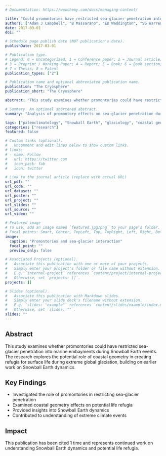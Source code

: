 ```yaml
---
# Documentation: https://wowchemy.com/docs/managing-content/

title: "Could promontories have restricted sea-glacier penetration into marine embayments during Snowball Earth events?"
authors: ["Adam J Campbell", "B Massarano", "ED Waddington", "SG Warren"]
date: 2017-03-01
doi: ""

# Schedule page publish date (NOT publication's date).
publishDate: 2017-03-01

# Publication type.
# Legend: 0 = Uncategorized; 1 = Conference paper; 2 = Journal article;
# 3 = Preprint / Working Paper; 4 = Report; 5 = Book; 6 = Book section;
# 7 = Thesis; 8 = Patent
publication_types: ["2"]

# Publication name and optional abbreviated publication name.
publication: "The Cryosphere"
publication_short: "The Cryosphere"

abstract: "This study examines whether promontories could have restricted sea-glacier penetration into marine embayments during Snowball Earth events. The research explores the potential role of coastal geometry in creating refugia for surface life during extreme global glaciation."

# Summary. An optional shortened abstract.
summary: "Analysis of promontory effects on sea-glacier penetration during Snowball Earth events."

tags: ["paleoclimatology", "Snowball Earth", "glaciology", "coastal geometry", "paleobiology"]
categories: ["research"]
featured: false

# Custom links (optional).
#   Uncomment and edit lines below to show custom links.
# links:
# - name: Follow
#   url: https://twitter.com
#   icon_pack: fab
#   icon: twitter

# Link to the journal article (replace with actual URL)
url_pdf: ""
url_code: ""
url_dataset: ""
url_poster: ""
url_project: ""
url_slides: ""
url_source: ""
url_video: ""

# Featured image
# To use, add an image named `featured.jpg/png` to your page's folder. 
# Focal points: Smart, Center, TopLeft, Top, TopRight, Left, Right, BottomLeft, Bottom, BottomRight.
image:
  caption: "Promontories and sea-glacier interaction"
  focal_point: ""
  preview_only: false

# Associated Projects (optional).
#   Associate this publication with one or more of your projects.
#   Simply enter your project's folder or file name without extension.
#   E.g. `internal-project` references `content/project/internal-project/index.md`.
#   Otherwise, set `projects: []`.
projects: []

# Slides (optional).
#   Associate this publication with Markdown slides.
#   Simply enter your slide deck's filename without extension.
#   E.g. `slides: "example"` references `content/slides/example/index.md`.
#   Otherwise, set `slides: ""`.
slides: ""
---
```


## Abstract

This study examines whether promontories could have restricted sea-glacier penetration into marine embayments during Snowball Earth events. The research explores the potential role of coastal geometry in creating refugia for surface life during extreme global glaciation, building on earlier work on Snowball Earth dynamics.

## Key Findings

- Investigated the role of promontories in restricting sea-glacier penetration
- Examined coastal geometry effects on potential life refugia
- Provided insights into Snowball Earth dynamics
- Contributed to understanding of extreme climate events

## Impact

This publication has been cited 1 time and represents continued work on understanding Snowball Earth dynamics and potential life refugia. 